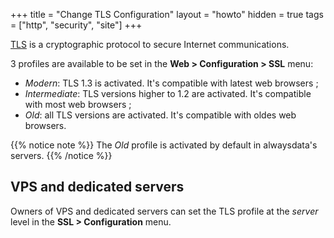+++
title = "Change TLS Configuration"
layout = "howto"
hidden = true
tags = ["http", "security", "site"]
+++

[TLS](https://en.wikipedia.org/wiki/Transport_Layer_Security) is a cryptographic protocol to secure Internet communications.

3 profiles are available to be set in the **Web > Configuration > SSL** menu:

- _Modern_: TLS 1.3 is activated. It's compatible with latest web browsers ;
- _Intermediate_: TLS versions higher to 1.2 are activated. It's compatible with most web browsers ;
- _Old_: all TLS versions are activated. It's compatible with oldes web browsers.

{{% notice note %}}
The _Old_ profile is activated by default in alwaysdata's servers.
{{% /notice %}}

## VPS and dedicated servers

Owners of VPS and dedicated servers can set the TLS profile at the _server_ level in the **SSL > Configuration** menu.
